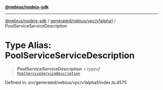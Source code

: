[**@nebius/nodejs-sdk**](../../../../../README.md)

***

[@nebius/nodejs-sdk](../../../../../README.md) / [generated/nebius/vpc/v1alpha1](../README.md) / PoolServiceServiceDescription

# Type Alias: PoolServiceServiceDescription

> **PoolServiceServiceDescription** = *typeof* [`PoolServiceServiceDescription`](../variables/PoolServiceServiceDescription.md)

Defined in: src/generated/nebius/vpc/v1alpha1/index.ts:4575
